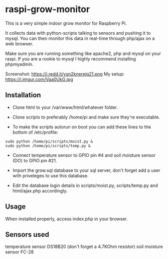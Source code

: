 # raspi-grow-monitor
This is a very simple indoor grow monitor for Raspberry Pi.

It collects data with python-scripts talking to sensors and pushing it to mysql.
You can then monitor this data in real-time through php/ajax on a web browser.

Make sure you are running something like apache2, php and mysql on your raspi.
If you are a rookie to mysql I highly recommend installing phpmyadmin.

Screenshot: https://i.redd.it/ysn2knerejq21.png
My setup: https://i.imgur.com/Vaa0UkG.jpg

## Installation
* Clone html to your /var/www/html/whatever folder.

* Clone scripts to preferably /home/pi and make sure they're executable.

* To make the scripts autorun on boot you can add these lines to the bottom of /etc/profile:

```
sudo python /home/pi/scripts/moist.py &
sudo python /home/pi/scripts/temp.py &
```

* Connect temperature sensor to GPIO pin #4 and soil moisture sensor (DO) to GPIO pin #21.

* Import the grow.sql database to your sql server, don't forget add a user with priveleges to use this database.

* Edit the database login details in scripts/moist.py, scripts/temp.py and html/ajax.php accordingly.

## Usage
When installed properly, access index.php in your browser.

## Sensors used
temperature sensor DS18B20 (don't forget a 4.7KOhm resistor)
soil moisture sensor FC-28
